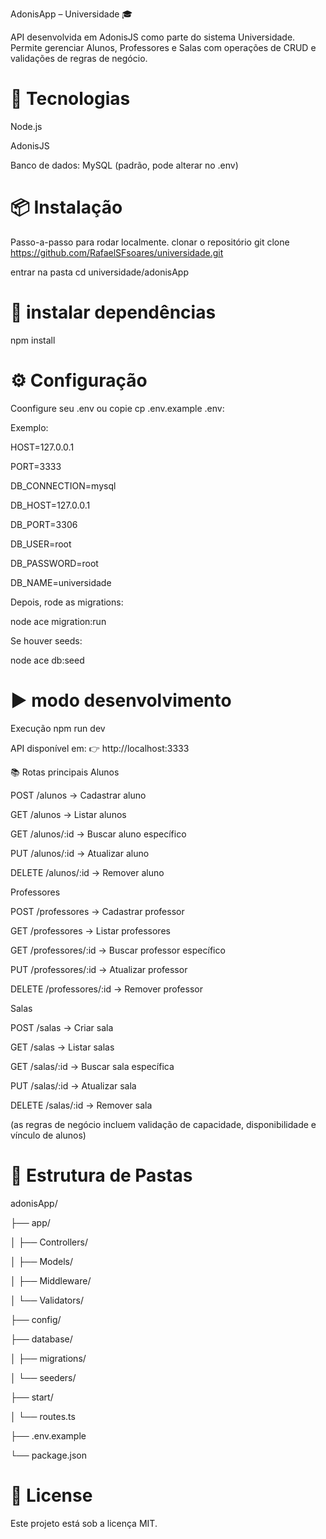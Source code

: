 AdonisApp – Universidade 🎓

API desenvolvida em AdonisJS como parte do sistema Universidade.
Permite gerenciar Alunos, Professores e Salas com operações de CRUD e validações de regras de negócio.

# 🚀 Tecnologias

Node.js

AdonisJS

Banco de dados: MySQL (padrão, pode alterar no .env)

# 📦 Instalação
Passo-a-passo para rodar localmente.
 clonar o repositório
git clone https://github.com/RafaelSFsoares/universidade.git

entrar na pasta
cd universidade/adonisApp

# 🔧 instalar dependências
npm install

# ⚙️ Configuração

Coonfigure seu .env ou copie cp .env.example .env:


Exemplo:

HOST=127.0.0.1

PORT=3333

DB_CONNECTION=mysql

DB_HOST=127.0.0.1

DB_PORT=3306

DB_USER=root

DB_PASSWORD=root

DB_NAME=universidade

Depois, rode as migrations:

node ace migration:run

Se houver seeds:

node ace db:seed



# ▶️ modo desenvolvimento

Execução
npm run dev

API disponível em:
👉 http://localhost:3333


📚 Rotas principais
Alunos

POST /alunos → Cadastrar aluno

GET /alunos → Listar alunos

GET /alunos/:id → Buscar aluno específico

PUT /alunos/:id → Atualizar aluno

DELETE /alunos/:id → Remover aluno

Professores

POST /professores → Cadastrar professor

GET /professores → Listar professores

GET /professores/:id → Buscar professor específico

PUT /professores/:id → Atualizar professor

DELETE /professores/:id → Remover professor

Salas

POST /salas → Criar sala

GET /salas → Listar salas

GET /salas/:id → Buscar sala específica

PUT /salas/:id → Atualizar sala

DELETE /salas/:id → Remover sala

(as regras de negócio incluem validação de capacidade, disponibilidade e vínculo de alunos)

# 📂 Estrutura de Pastas


adonisApp/

├── app/

│   ├── Controllers/

│   ├── Models/

│   ├── Middleware/

│   └── Validators/

├── config/

├── database/

│   ├── migrations/

│   └── seeders/

├── start/

│   └── routes.ts

├── .env.example

└── package.json

# 📜 License

Este projeto está sob a licença MIT.
